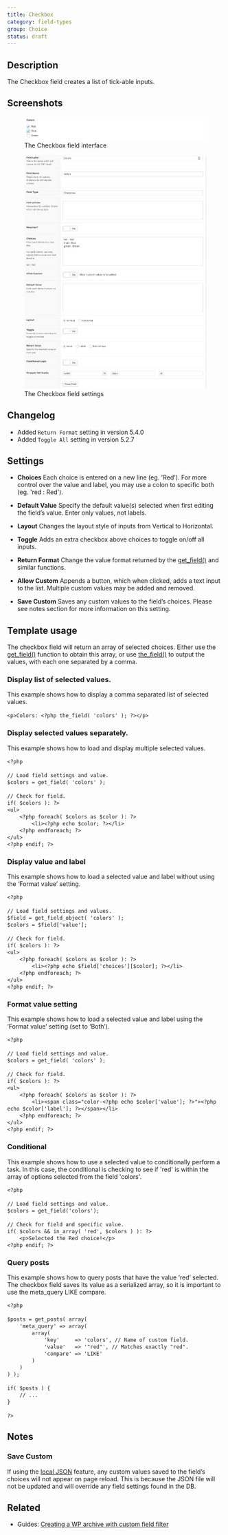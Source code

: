 ```yaml
---
title: Checkbox
category: field-types
group: Choice
status: draft
---
```


## Description
The Checkbox field creates a list of tick-able inputs.

## Screenshots
<div class="gallery">
	<figure>
		<a href="../assets/acf-checkbox-field-interface.png">
			<img src="../assets/acf-checkbox-field-interface.png" alt="A Checkbox field with a list of options that allows you to check off one or multiple choices" />
		</a>
		<figcaption>The Checkbox field interface</figcaption>
	</figure>
	<figure>
		<a href="../assets/acf-checkbox-field-settings.png">
			<img src="../assets/acf-checkbox-field-settings.png" alt="List of checkbox field settings shown when setting up a Checkbox field" />
		</a>
		<figcaption>The Checkbox field settings</figcaption>
	</figure>
</div>

## Changelog
- Added `Return Format` setting in version 5.4.0
- Added `Toggle All` setting in version 5.2.7

## Settings
- **Choices**
  Each choice is entered on a new line (eg. 'Red'). For more control over the value and label, you may use a colon to specific both (eg. 'red : Red').

- **Default Value**
  Specify the default value(s) selected when first editing the field’s value. Enter only values, not labels.

- **Layout**
  Changes the layout style of inputs from Vertical to Horizontal.

- **Toggle**
  Adds an extra checkbox above choices to toggle on/off all inputs.

- **Return Format**
  Change the value format returned by the [get_field()](https://www.advancedcustomfields.com/resources/get_field/) and similar functions.

- **Allow Custom**
  Appends a button, which when clicked, adds a text input to the list. Multiple custom values may be added and removed.

- **Save Custom**
  Saves any custom values to the field’s choices. Please see notes section for more information on this setting.

## Template usage

The checkbox field will return an array of selected choices. Either use the [get_field()](https://www.advancedcustomfields.com/resources/get_field/) function to obtain this array, or use [the_field()](https://www.advancedcustomfields.com/resources/the_field/) to output the values, with each one separated by a comma.

### Display list of selected values.
This example shows how to display a comma separated list of selected values.

```<p>Colors: <?php the_field( 'colors' ); ?></p>```

### Display selected values separately.
This example shows how to load and display multiple selected values.

```
<?php

// Load field settings and value.
$colors = get_field( 'colors' );

// Check for field.
if( $colors ): ?>
<ul>
	<?php foreach( $colors as $color ): ?>
		<li><?php echo $color; ?></li>
	<?php endforeach; ?>
</ul>
<?php endif; ?>
```

### Display value and label
This example shows how to load a selected value and label without using the ‘Format value’ setting.

```
<?php

// Load field settings and values.
$field = get_field_object( 'colors' );
$colors = $field['value'];

// Check for field.
if( $colors ): ?>
<ul>
	<?php foreach( $colors as $color ): ?>
		<li><?php echo $field['choices'][$color]; ?></li>
	<?php endforeach; ?>
</ul>
<?php endif; ?>
```

### Format value setting
This example shows how to load a selected value and label using the ‘Format value’ setting (set to ‘Both’).

```
<?php

// Load field settings and value.
$colors = get_field( 'colors' );

// Check for field.
if( $colors ): ?>
<ul>
	<?php foreach( $colors as $color ): ?>
		<li><span class="color-<?php echo $color['value']; ?>"><?php echo $color['label']; ?></span></li>
	<?php endforeach; ?>
</ul>
<?php endif; ?>
```

### Conditional
This example shows how to use a selected value to conditionally perform a task. In this case, the conditional is checking to see if 'red' is within the array of options selected from the field 'colors'.

```
<?php

// Load field settings and value.
$colors = get_field('colors');

// Check for field and specific value.
if( $colors && in_array( 'red', $colors ) ): ?>
	<p>Selected the Red choice!</p>
<?php endif; ?>
```

### Query posts
This example shows how to query posts that have the value ‘red’ selected. The checkbox field saves its value as a serialized array, so it is important to use the meta_query LIKE compare.

```
<?php

$posts = get_posts( array(
    'meta_query' => array(
        array(
            'key'     => 'colors', // Name of custom field.
            'value'   => '"red"', // Matches exactly "red".
            'compare' => 'LIKE'
        )
    )
) );

if( $posts ) {
    // ...
}

?>
```

## Notes

### Save Custom
If using the [local JSON](https://www.advancedcustomfields.com/resources/local-json/) feature, any custom values saved to the field’s choices will not appear on page reload. This is because the JSON file will not be updated and will override any field settings found in the DB.

## Related
- Guides: [Creating a WP archive with custom field filter](https://www.advancedcustomfields.com/resources/creating-wp-archive-custom-field-filter/)
